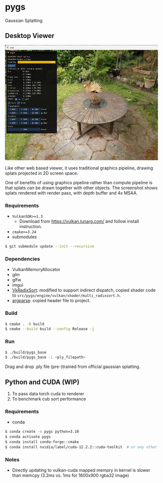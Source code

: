 # pygs
Gaussian Splatting

## Desktop Viewer

![](/media/screenshot.png)

Like other web based viewer, it uses traditional graphics pipeline, drawing splats projected in 2D screen space.

One of benefits of using graphics pipeline rather than compute pipeline is that splats can be drawn together with other objects.
The screenshot shows splats rendered with render pass, with depth buffer and 4x MSAA.


### Requirements
- `VulkanSDK>=1.3`
  - Download from https://vulkan.lunarg.com/ and follow install instruction.
- `cmake>=3.24`
- submodules
```bash
$ git submodule update --init --recursive
```

### Dependencies
- VulkanMemoryAllocator
- glm
- glfw
- imgui
- [VkRadixSort](https://github.com/MircoWerner/VkRadixSort): modified to support indirect dispatch, copied shader code to `src/pygs/engine/vulkan/shader/multi_radixsort.h`.
- [argparse](https://github.com/p-ranav/argparse): copied header file to project.


### Build
```bash
$ cmake . -B build
$ cmake --build build --config Release -j
```

### Run
```bash
$ ./build/pygs_base
$ ./build/pygs_base -i <ply_filepath>
```
Drag and drop .ply file (pre-)trained from official gaussian splatting.


## Python and CUDA (WIP)

1. To pass data torch cuda to renderer
1. To benchmark cub sort performance


### Requirements

- conda
```bash
$ conda create -n pygs python=3.10
$ conda activate pygs
$ conda install conda-forge::cmake
$ conda install nvidia/label/cuda-12.2.2::cuda-toolkit  # or any other version
```


### Notes
- Directly updating to vulkan-cuda mapped mempry in kernel is slower than memcpy (3.2ms vs. 1ms for 1600x900 rgba32 image)
